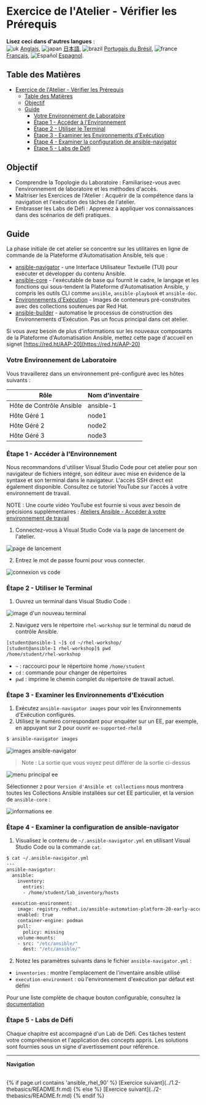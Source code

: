 # Exercice de l'Atelier - Vérifier les Prérequis

**Lisez ceci dans d'autres langues** :
<br>![uk](../../../images/uk.png) [Anglais](README.md), ![japan](../../../images/japan.png) [日本語](README.ja.md), ![brazil](../../../images/brazil.png) [Portugais du Brésil](README.pt-br.md), ![france](../../../images/fr.png) [Français](README.fr.md), ![Español](../../../images/col.png) [Espagnol](README.es.md).

## Table des Matières

- [Exercice de l'Atelier - Vérifier les Prérequis](#exercice-de-latelier---vérifier-les-prérequis)
  - [Table des Matières](#table-des-matières)
  - [Objectif](#objectif)
  - [Guide](#guide)
    - [Votre Environnement de Laboratoire](#votre-environnement-de-laboratoire)
    - [Étape 1 - Accéder à l'Environnement](#étape-1---accéder-à-lenvironnement)
    - [Étape 2 - Utiliser le Terminal](#étape-2---utiliser-le-terminal)
    - [Étape 3 - Examiner les Environnements d'Exécution](#étape-3---examiner-les-environnements-dexécution)
    - [Étape 4 - Examiner la configuration de ansible-navigator](#étape-4---examiner-la-configuration-de-ansible-navigator)
    - [Étape 5 - Labs de Défi](#étape-5---labs-de-défi)

## Objectif

* Comprendre la Topologie du Laboratoire : Familiarisez-vous avec l'environnement de laboratoire et les méthodes d'accès.
* Maîtriser les Exercices de l'Atelier : Acquérir de la compétence dans la navigation et l'exécution des tâches de l'atelier.
* Embrasser les Labs de Défi : Apprenez à appliquer vos connaissances dans des scénarios de défi pratiques.

## Guide

La phase initiale de cet atelier se concentre sur les utilitaires en ligne de commande de la Plateforme d'Automatisation Ansible, tels que :

- [ansible-navigator](https://github.com/ansible/ansible-navigator) - une Interface Utilisateur Textuelle (TUI) pour exécuter et développer du contenu Ansible.
- [ansible-core](https://docs.ansible.com/core.html) - l'exécutable de base qui fournit le cadre, le langage et les fonctions qui sous-tendent la Plateforme d'Automatisation Ansible, y compris les outils CLI comme `ansible`, `ansible-playbook` et `ansible-doc`.
- [Environnements d'Exécution](https://docs.redhat.com/en/documentation/red_hat_ansible_automation_platform/latest/html/using_automation_execution/index) - Images de conteneurs pré-construites avec des collections soutenues par Red Hat.
- [ansible-builder](https://github.com/ansible/ansible-builder) - automatise le processus de construction des Environnements d'Exécution. Pas un focus principal dans cet atelier.

Si vous avez besoin de plus d'informations sur les nouveaux composants de la Plateforme d'Automatisation Ansible, mettez cette page d'accueil en signet [https://red.ht/AAP-20](https://red.ht/AAP-20)

### Votre Environnement de Laboratoire

Vous travaillerez dans un environnement pré-configuré avec les hôtes suivants :

| Rôle                  | Nom d'inventaire |
| --------------------- | ---------------- |
| Hôte de Contrôle Ansible | ansible-1        |
| Hôte Géré 1           | node1            |
| Hôte Géré 2           | node2            |
| Hôte Géré 3           | node3            |

### Étape 1 - Accéder à l'Environnement

Nous recommandons d'utiliser Visual Studio Code pour cet atelier pour son navigateur de fichiers intégré, son éditeur avec mise en évidence de la syntaxe et son terminal dans le navigateur. L'accès SSH direct est également disponible. Consultez ce tutoriel YouTube sur l'accès à votre environnement de travail.

NOTE : Une courte vidéo YouTube est fournie si vous avez besoin de précisions supplémentaires :
[Ateliers Ansible - Accéder à votre environnement de travail](https://youtu.be/Y_Gx4ZBfcuk)

1. Connectez-vous à Visual Studio Code via la page de lancement de l'atelier.

  ![page de lancement](images/launch_page.png)

2. Entrez le mot de passe fourni pour vous connecter.

  ![connexion vs code](images/vscode_login.png)

### Étape 2 - Utiliser le Terminal

1. Ouvrez un terminal dans Visual Studio Code :

  ![image d'un nouveau terminal](images/vscode-new-terminal.png)

2. Naviguez vers le répertoire `rhel-workshop` sur le terminal du nœud de contrôle Ansible.

```bash
[student@ansible-1 ~]$ cd ~/rhel-workshop/
[student@ansible-1 rhel-workshop]$ pwd
/home/student/rhel-workshop
```

* `~` : raccourci pour le répertoire home `/home/student`
* `cd` : commande pour changer de répertoires
* `pwd` : imprime le chemin complet du répertoire de travail actuel.

### Étape 3 - Examiner les Environnements d'Exécution

1. Exécutez `ansible-navigator images` pour voir les Environnements d'Exécution configurés.
2. Utilisez le numéro correspondant pour enquêter sur un EE, par exemple, en appuyant sur 2 pour ouvrir `ee-supported-rhel8`

```bash
$ ansible-navigator images
```

![images ansible-navigator](images/navigator-images.png)

> Note : La sortie que vous voyez peut différer de la sortie ci-dessus

![menu principal ee](images/navigator-ee-menu.png)

Sélectionner `2` pour `Version d'Ansible et collections` nous montrera toutes les Collections Ansible installées sur cet EE particulier, et la version de `ansible-core` :

![informations ee](images/navigator-ee-collections.png)

### Étape 4 - Examiner la configuration de ansible-navigator

1. Visualisez le contenu de `~/.ansible-navigator.yml` en utilisant Visual Studio Code ou la commande `cat`.

```bash
$ cat ~/.ansible-navigator.yml
---
ansible-navigator:
  ansible:
    inventory:
      entries:
      - /home/student/lab_inventory/hosts

  execution-environment:
    image: registry.redhat.io/ansible-automation-platform-20-early-access/ee-supported-rhel8:2.0.0
    enabled: true
    container-engine: podman
    pull:
      policy: missing
    volume-mounts:
    - src: "/etc/ansible/"
      dest: "/etc/ansible/"
```

2. Notez les paramètres suivants dans le fichier `ansible-navigator.yml` :

* `inventories` : montre l'emplacement de l'inventaire ansible utilisé
* `execution-environment` : où l'environnement d'exécution par défaut est défini

Pour une liste complète de chaque bouton configurable, consultez la [documentation](https://ansible.readthedocs.io/projects/navigator/settings/)

### Étape 5 - Labs de Défi

Chaque chapitre est accompagné d'un Lab de Défi. Ces tâches testent votre compréhension et l'application des concepts appris. Les solutions sont fournies sous un signe d'avertissement pour référence.

---
**Navigation**

<br>
{% if page.url contains 'ansible_rhel_90' %}
[Exercice suivant](../1.2-thebasics/README.fr.md)
{% else %}
[Exercice suivant](../2-thebasics/README.fr.md)
{% endif %}
<br><br>
